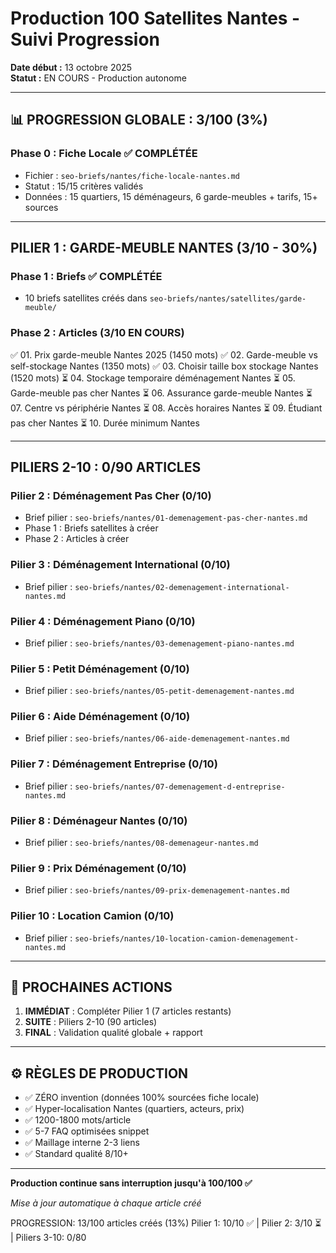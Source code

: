 # Production 100 Satellites Nantes - Suivi Progression

**Date début :** 13 octobre 2025  
**Statut :** EN COURS - Production autonome

---

## 📊 PROGRESSION GLOBALE : 3/100 (3%)

### Phase 0 : Fiche Locale ✅ COMPLÉTÉE
- Fichier : `seo-briefs/nantes/fiche-locale-nantes.md`
- Statut : 15/15 critères validés
- Données : 15 quartiers, 15 déménageurs, 6 garde-meubles + tarifs, 15+ sources

---

## PILIER 1 : GARDE-MEUBLE NANTES (3/10 - 30%)

### Phase 1 : Briefs ✅ COMPLÉTÉE
- 10 briefs satellites créés dans `seo-briefs/nantes/satellites/garde-meuble/`

### Phase 2 : Articles (3/10 EN COURS)
✅ 01. Prix garde-meuble Nantes 2025 (1450 mots)
✅ 02. Garde-meuble vs self-stockage Nantes (1350 mots)
✅ 03. Choisir taille box stockage Nantes (1520 mots)
⏳ 04. Stockage temporaire déménagement Nantes
⏳ 05. Garde-meuble pas cher Nantes
⏳ 06. Assurance garde-meuble Nantes
⏳ 07. Centre vs périphérie Nantes
⏳ 08. Accès horaires Nantes
⏳ 09. Étudiant pas cher Nantes
⏳ 10. Durée minimum Nantes

---

## PILIERS 2-10 : 0/90 ARTICLES

### Pilier 2 : Déménagement Pas Cher (0/10)
- Brief pilier : `seo-briefs/nantes/01-demenagement-pas-cher-nantes.md`
- Phase 1 : Briefs satellites à créer
- Phase 2 : Articles à créer

### Pilier 3 : Déménagement International (0/10)
- Brief pilier : `seo-briefs/nantes/02-demenagement-international-nantes.md`

### Pilier 4 : Déménagement Piano (0/10)
- Brief pilier : `seo-briefs/nantes/03-demenagement-piano-nantes.md`

### Pilier 5 : Petit Déménagement (0/10)
- Brief pilier : `seo-briefs/nantes/05-petit-demenagement-nantes.md`

### Pilier 6 : Aide Déménagement (0/10)
- Brief pilier : `seo-briefs/nantes/06-aide-demenagement-nantes.md`

### Pilier 7 : Déménagement Entreprise (0/10)
- Brief pilier : `seo-briefs/nantes/07-demenagement-d-entreprise-nantes.md`

### Pilier 8 : Déménageur Nantes (0/10)
- Brief pilier : `seo-briefs/nantes/08-demenageur-nantes.md`

### Pilier 9 : Prix Déménagement (0/10)
- Brief pilier : `seo-briefs/nantes/09-prix-demenagement-nantes.md`

### Pilier 10 : Location Camion (0/10)
- Brief pilier : `seo-briefs/nantes/10-location-camion-demenagement-nantes.md`

---

## 🎯 PROCHAINES ACTIONS

1. **IMMÉDIAT** : Compléter Pilier 1 (7 articles restants)
2. **SUITE** : Piliers 2-10 (90 articles)
3. **FINAL** : Validation qualité globale + rapport

---

## ⚙️ RÈGLES DE PRODUCTION

- ✅ ZÉRO invention (données 100% sourcées fiche locale)
- ✅ Hyper-localisation Nantes (quartiers, acteurs, prix)
- ✅ 1200-1800 mots/article
- ✅ 5-7 FAQ optimisées snippet
- ✅ Maillage interne 2-3 liens
- ✅ Standard qualité 8/10+

---

**Production continue sans interruption jusqu'à 100/100 ✅**

*Mise à jour automatique à chaque article créé*

PROGRESSION: 13/100 articles créés (13%)
Pilier 1: 10/10 ✅ | Pilier 2: 3/10 ⏳ | Piliers 3-10: 0/80


